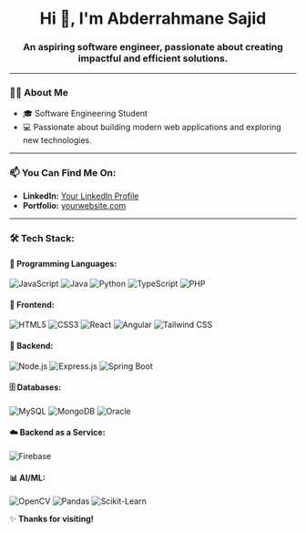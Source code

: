 <h1 align="center">Hi 👋, I'm Abderrahmane Sajid</h1>
<h3 align="center">An aspiring software engineer, passionate about creating impactful and efficient solutions.</h3>

---

### 🧑‍💻 About Me

- 🎓 Software Engineering Student  
- 💻 Passionate about building modern web applications and exploring new technologies.  

---

### 📫 You Can Find Me On:
- **LinkedIn:** [Your LinkedIn Profile]([https://www.linkedin.com/in/yourprofile](https://www.linkedin.com/in/abderrahmane-sajid-a6154b273/))  
- **Portfolio:** [yourwebsite.com]([https://yourwebsite.com](https://abderrahmanesajid.github.io/portfolio/))  

---

### 🛠️ Tech Stack:

#### 📜 Programming Languages:
![JavaScript](https://img.shields.io/badge/JavaScript-F7DF1E?logo=javascript&logoColor=black)
![Java](https://img.shields.io/badge/Java-ED8B00?logo=java&logoColor=white)
![Python](https://img.shields.io/badge/Python-3776AB?logo=python&logoColor=white)
![TypeScript](https://img.shields.io/badge/TypeScript-007ACC?logo=typescript&logoColor=white)
![PHP](https://img.shields.io/badge/PHP-777BB4?logo=php&logoColor=white)


#### 🎨 Frontend:
![HTML5](https://img.shields.io/badge/HTML5-E34F26?logo=html5&logoColor=white)
![CSS3](https://img.shields.io/badge/CSS3-1572B6?logo=css3&logoColor=white)
![React](https://img.shields.io/badge/React-20232A?logo=react&logoColor=61DAFB)
![Angular](https://img.shields.io/badge/Angular-DD0031?logo=angular&logoColor=white)
![Tailwind CSS](https://img.shields.io/badge/Tailwind_CSS-38B2AC?logo=tailwind-css&logoColor=white)

#### 🧰 Backend:
![Node.js](https://img.shields.io/badge/Node.js-43853D?logo=node.js&logoColor=white)
![Express.js](https://img.shields.io/badge/Express.js-000000?logo=express&logoColor=white)
![Spring Boot](https://img.shields.io/badge/Spring%20Boot-6DB33F?logo=springboot&logoColor=white)

#### 🗄️ Databases:
![MySQL](https://img.shields.io/badge/MySQL-4479A1?logo=mysql&logoColor=white)
![MongoDB](https://img.shields.io/badge/MongoDB-4EA94B?logo=mongodb&logoColor=white)
![Oracle](https://img.shields.io/badge/Oracle-F80000?logo=oracle&logoColor=white)

#### ☁️ Backend as a Service:
![Firebase](https://img.shields.io/badge/Firebase-ffca28?logo=firebase&logoColor=black)

#### 📊 AI/ML:
![OpenCV](https://img.shields.io/badge/OpenCV-5C3EE8?logo=opencv&logoColor=white)
![Pandas](https://img.shields.io/badge/Pandas-150458?logo=pandas&logoColor=white)
![Scikit-Learn](https://img.shields.io/badge/Scikit--Learn-F7931E?logo=scikit-learn&logoColor=white)


✨ **Thanks for visiting!**
